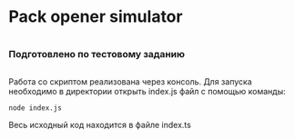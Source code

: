 # Pack opener simulator <h1> 
### Подготовлено по тестовому заданию <h2> 

Работа со скриптом реализована через консоль.
Для запуска необходимо в директории открыть index.js файл с помощью команды:

`node index.js` 

Весь исходный код находится в файле index.ts

